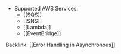 - Supported AWS Services:
	- [[SQS]]
	- [[SNS]]
	- [[Lambda]]
	- [[EventBridge]]

Backlink: [[Error Handling in Asynchronous]]
